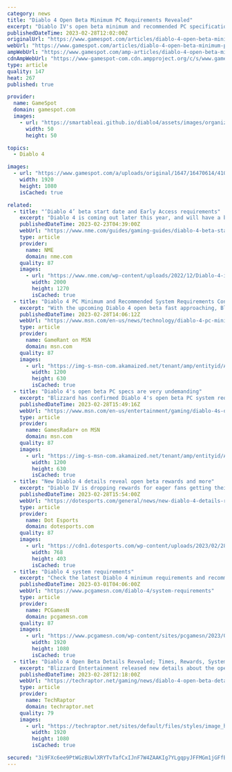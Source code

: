 ```yaml
---
category: news
title: "Diablo 4 Open Beta Minimum PC Requirements Revealed"
excerpt: "Diablo IV's open beta minimum and recommended PC specifications have been revealed by Blizzard as part of a beta-focused livestream. Note that these are the beta system requirements and not for the ..."
publishedDateTime: 2023-02-28T12:02:00Z
originalUrl: "https://www.gamespot.com/articles/diablo-4-open-beta-minimum-pc-requirements-revealed/1100-6511915/"
webUrl: "https://www.gamespot.com/articles/diablo-4-open-beta-minimum-pc-requirements-revealed/1100-6511915/"
ampWebUrl: "https://www.gamespot.com/amp-articles/diablo-4-open-beta-minimum-pc-requirements-revealed/1100-6511915/"
cdnAmpWebUrl: "https://www-gamespot-com.cdn.ampproject.org/c/s/www.gamespot.com/amp-articles/diablo-4-open-beta-minimum-pc-requirements-revealed/1100-6511915/"
type: article
quality: 147
heat: 267
published: true

provider:
  name: GameSpot
  domain: gamespot.com
  images:
    - url: "https://smartableai.github.io/diablo4/assets/images/organizations/gamespot.com-50x50.jpg"
      width: 50
      height: 50

topics:
  - Diablo 4

images:
  - url: "https://www.gamespot.com/a/uploads/original/1647/16470614/4105982-diablo4openbetaminspecs.jpg"
    width: 1920
    height: 1080
    isCached: true

related:
  - title: "‘Diablo 4’ beta start date and Early Access requirements"
    excerpt: "Diablo 4 is coming out later this year, and will have a brief open beta period before it launches. This open beta will give all players the chance to try out the game’s Prologue and Act 1 ..."
    publishedDateTime: 2023-02-23T04:39:00Z
    webUrl: "https://www.nme.com/guides/gaming-guides/diablo-4-beta-start-date-times-early-access-3403331"
    type: article
    provider:
      name: NME
      domain: nme.com
    quality: 87
    images:
      - url: "https://www.nme.com/wp-content/uploads/2022/12/Diablo-4-inarius.jpg"
        width: 2000
        height: 1270
        isCached: true
  - title: "Diablo 4 PC Minimum and Recommended System Requirements Confirmed"
    excerpt: "With the upcoming Diablo 4 open beta fast approaching, Blizzard reveals to fans the minimum and recommended PC requirements."
    publishedDateTime: 2023-02-28T14:06:12Z
    webUrl: "https://www.msn.com/en-us/news/technology/diablo-4-pc-minimum-and-recommended-system-requirements-confirmed/ar-AA183xTb"
    type: article
    provider:
      name: GameRant on MSN
      domain: msn.com
    quality: 87
    images:
      - url: "https://img-s-msn-com.akamaized.net/tenant/amp/entityid/AA183Cs8.img?h=630&w=1200&m=6&q=60&o=t&l=f&f=jpg"
        width: 1200
        height: 630
        isCached: true
  - title: "Diablo 4's open beta PC specs are very undemanding"
    excerpt: "Blizzard has confirmed Diablo 4's open beta PC system requirements, and as long as you own a gaming PC built in the last five years or so, you're probably good to go. The PC specs were revealed during ..."
    publishedDateTime: 2023-02-28T15:49:16Z
    webUrl: "https://www.msn.com/en-us/entertainment/gaming/diablo-4s-open-beta-pc-specs-are-very-undemanding/ar-AA184fow"
    type: article
    provider:
      name: GamesRadar+ on MSN
      domain: msn.com
    quality: 87
    images:
      - url: "https://img-s-msn-com.akamaized.net/tenant/amp/entityid/AA151pOA.img?h=630&w=1200&m=6&q=60&o=t&l=f&f=jpg"
        width: 1200
        height: 630
        isCached: true
  - title: "New Diablo 4 details reveal open beta rewards and more"
    excerpt: "Diablo IV is dropping rewards for eager fans getting their hands on the beta arriving on March 24. Once early access goes live, players can grind until level 20 to nab cosmetics and titles that’ll add ..."
    publishedDateTime: 2023-02-28T15:54:00Z
    webUrl: "https://dotesports.com/general/news/new-diablo-4-details-reveal-open-beta-rewards-and-more"
    type: article
    provider:
      name: Dot Esports
      domain: dotesports.com
    quality: 87
    images:
      - url: "https://cdn1.dotesports.com/wp-content/uploads/2023/02/28181511/diablo-4-1-768x403.png"
        width: 768
        height: 403
        isCached: true
  - title: "Diablo 4 system requirements"
    excerpt: "Check the latest Diablo 4 minimum requirements and recommended specs, plus download file size, to see if your PC gaming setup can run the RPG game."
    publishedDateTime: 2023-03-01T04:06:00Z
    webUrl: "https://www.pcgamesn.com/diablo-4/system-requirements"
    type: article
    provider:
      name: PCGamesN
      domain: pcgamesn.com
    quality: 87
    images:
      - url: "https://www.pcgamesn.com/wp-content/sites/pcgamesn/2023/03/diablo-4-system-requirements.jpg"
        width: 1920
        height: 1080
        isCached: true
  - title: "Diablo 4 Open Beta Details Revealed; Times, Rewards, System Requirements for PC, & More"
    excerpt: "Blizzard Entertainment released new details about the open beta of its upcoming RPG Diablo 4, which is starting soon."
    publishedDateTime: 2023-02-28T12:18:00Z
    webUrl: "https://techraptor.net/gaming/news/diablo-4-open-beta-details-revealed-times-rewards-system-requirements-for-pc-more"
    type: article
    provider:
      name: TechRaptor
      domain: techraptor.net
    quality: 79
    images:
      - url: "https://techraptor.net/sites/default/files/styles/image_header/public/2023-02/Diablo%204%20Open%20Beta.jpg?itok=0YNJTGWm"
        width: 1920
        height: 1080
        isCached: true

secured: "3i9FXc6ee9PtWGzBUwlXRYTvTafCxIJnF7W4ZAAKIg7YLgqpyJFFMGm1jGFfB2dNyZ7G+D7bmbqxtCVTscU9Gi2qbvAwfoGSf9vSshoqKcdx/RXwCxPC2/gfaLK4CuPlDTnsyoVfvQuv9GuAURLeAycdAU56w/6GIMOAehfyg5SseQop+ke1hhWsOYHYzjon1wIITFuXYNTbXF5nl1LX1hYZiWVqdIicgJ1VHmoE6OoKcDktkA7mgWkOQEVnFJhQUeCfaqC9vALYknRpjMPt/YJYTit5jyTnDZHo/62nIBt5l12tO6N2/dna45fJFnnEeOI8CuHJZ4VJFszdN3IifacMqsj0Xf3ilRdvNun296o=;zafnNy+zQzv5QAwEJVPflQ=="
---
```



